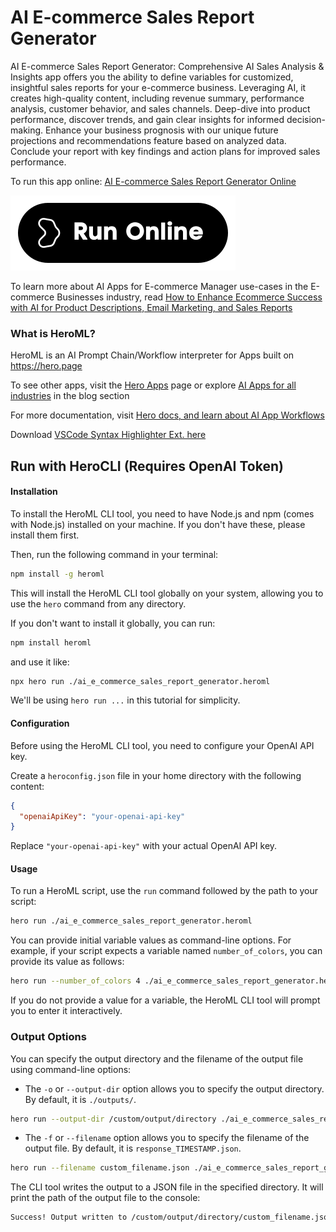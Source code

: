 # AI E-commerce Sales Report Generator

AI E-commerce Sales Report Generator: Comprehensive AI Sales Analysis & Insights app offers you the ability to define variables for customized, insightful sales reports for your e-commerce business. Leveraging AI, it creates high-quality content, including revenue summary, performance analysis, customer behavior, and sales channels. Deep-dive into product performance, discover trends, and gain clear insights for informed decision-making. Enhance your business prognosis with our unique future projections and recommendations feature based on analyzed data. Conclude your report with key findings and action plans for improved sales performance.

To run this app online: [AI E-commerce Sales Report Generator Online](https://hero.page/app/ai-e-commerce-sales-report-generator-comprehensive-ai-sales-analysis-and-insights/8qUmMvFfZvPIedA89yzc)

[![Run AI E-commerce Sales Report Generator Online](/assets/run.svg)](https://hero.page/app/ai-e-commerce-sales-report-generator-comprehensive-ai-sales-analysis-and-insights/8qUmMvFfZvPIedA89yzc)

To learn more about AI Apps for E-commerce Manager use-cases in the E-commerce Businesses industry, read [How to Enhance Ecommerce Success with AI for Product Descriptions, Email Marketing, and Sales Reports](https://hero.page/blog/ai/e-commerce-businesses/how-to-enhance-ecommerce-success-with-ai-for-product-descriptions-email-marketing-and-sales-reports/170843)

### What is HeroML?
HeroML is an AI Prompt Chain/Workflow interpreter for Apps built on https://hero.page 

To see other apps, visit the [Hero Apps](https://hero.page/apps) page or explore [AI Apps for all industries](https://hero.page/blog) in the blog section

For more documentation, visit [Hero docs, and learn about AI App Workflows](https://hero.page/tutorials/introduction-to-heroml)

Download [VSCode Syntax Highlighter Ext. here](https://marketplace.visualstudio.com/items?itemName=hero-page.heroml)

## Run with HeroCLI (Requires OpenAI Token)

#### Installation

To install the HeroML CLI tool, you need to have Node.js and npm (comes with Node.js) installed on your machine. If you don't have these, please install them first. 

Then, run the following command in your terminal:

```bash
npm install -g heroml
```

This will install the HeroML CLI tool globally on your system, allowing you to use the `hero` command from any directory.

If you don't want to install it globally, you can run:

```bash
npm install heroml
```

and use it like:

```bash
npx hero run ./ai_e_commerce_sales_report_generator.heroml
```

We'll be using `hero run ...` in this tutorial for simplicity.

#### Configuration

Before using the HeroML CLI tool, you need to configure your OpenAI API key. 

Create a `heroconfig.json` file in your home directory with the following content:

```json
{
  "openaiApiKey": "your-openai-api-key"
}
```

Replace `"your-openai-api-key"` with your actual OpenAI API key.

#### Usage

To run a HeroML script, use the `run` command followed by the path to your script:

```bash
hero run ./ai_e_commerce_sales_report_generator.heroml
```

You can provide initial variable values as command-line options. For example, if your script expects a variable named `number_of_colors`, you can provide its value as follows:

```bash
hero run --number_of_colors 4 ./ai_e_commerce_sales_report_generator.heroml
```

If you do not provide a value for a variable, the HeroML CLI tool will prompt you to enter it interactively.

### Output Options

You can specify the output directory and the filename of the output file using command-line options:

- The `-o` or `--output-dir` option allows you to specify the output directory. By default, it is `./outputs/`.

```bash
hero run --output-dir /custom/output/directory ./ai_e_commerce_sales_report_generator.heroml
```

- The `-f` or `--filename` option allows you to specify the filename of the output file. By default, it is `response_TIMESTAMP.json`.

```bash
hero run --filename custom_filename.json ./ai_e_commerce_sales_report_generator.heroml
```

The CLI tool writes the output to a JSON file in the specified directory. It will print the path of the output file to the console:

```bash
Success! Output written to /custom/output/directory/custom_filename.json
```

